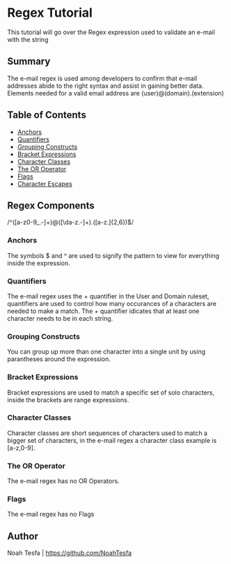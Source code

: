 # Regex Tutorial

This tutorial will go over the Regex expression used to validate an e-mail with the string 

## Summary

The e-mail regex is used among developers to confirm that e-mail addresses abide to the right syntax and assist in gaining better data. Elements needed for a valid email address are (user)@(domain).(extension)

## Table of Contents

- [Anchors](#anchors)
- [Quantifiers](#quantifiers)
- [Grouping Constructs](#grouping-constructs)
- [Bracket Expressions](#bracket-expressions)
- [Character Classes](#character-classes)
- [The OR Operator](#the-or-operator)
- [Flags](#flags)
- [Character Escapes](#character-escapes)

## Regex Components
/^([a-z0-9_\.-]+)@([\da-z\.-]+)\.([a-z\.]{2,6})$/

### Anchors
The symbols $ and ^ are used to signify the pattern to view for everything inside the expression.

### Quantifiers
The e-mail regex uses the + quantifier in the User and Domain ruleset, quantifiers are used to control how many occurances of a characters are needed to make a match. The + quantifier idicates that at least one character needs to be in each string.

### Grouping Constructs
You can group up more than one character into a single unit by using parantheses around the expression.

### Bracket Expressions
Bracket expressions are used to match a specific set of solo characters, inside the brackets are range expressions.

### Character Classes
Character classes are short sequences of characters used to match a bigger set of characters, in the e-mail regex a character class example is [a-z,0-9].

### The OR Operator
The e-mail regex has no OR Operators.

### Flags
The e-mail regex has no Flags


## Author

Noah Tesfa | https://github.com/NoahTesfa